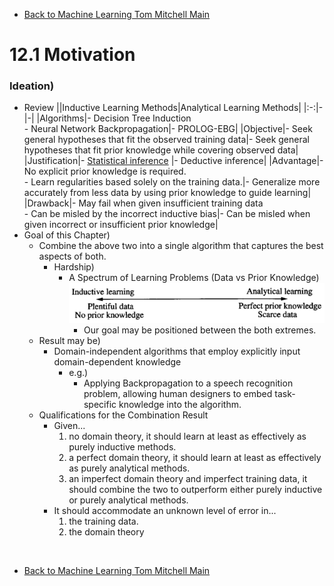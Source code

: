 * [Back to Machine Learning Tom Mitchell Main](../../main.md)

# 12.1 Motivation

### Ideation)
- Review
  ||Inductive Learning Methods|Analytical Learning Methods|
  |:-:|-|-|
  |Algorithms|- Decision Tree Induction <br>- Neural Network Backpropagation|- PROLOG-EBG|
  |Objective|- Seek general hypotheses that fit the observed training data|- Seek general hypotheses that fit prior knowledge while covering observed data|
  |Justification|- [Statistical inference](../../ch07/02/note.md#concept-key-questions) |- Deductive inference|
  |Advantage|- No explicit prior knowledge is required. <br> - Learn regularities based solely on the training data.|- Generalize more accurately from less data by using prior knowledge to guide learning|
  |Drawback|- May fail when given insufficient training data <br> - Can be misled by the incorrect inductive bias|- Can be misled when given incorrect or insufficient prior knowledge|
- Goal of this Chapter)
  - Combine the above two into a single algorithm that captures the best aspects of both.
    - Hardship)
      - A Spectrum of Learning Problems (Data vs Prior Knowledge)   
        ![](images/001.png)
        - Our goal may be positioned between the both extremes.
  - Result may be)
    - Domain-independent algorithms that employ explicitly input domain-dependent knowledge
      - e.g.)
        - Applying Backpropagation to a speech recognition problem, allowing human designers to embed task-specific knowledge into the algorithm.
  - Qualifications for the Combination Result
    - Given...
      1. no domain theory, it should learn at least as effectively as purely inductive methods.
      2. a perfect domain theory, it should learn at least as effectively as purely analytical methods.
      3. an imperfect domain theory and imperfect training data, it should combine the two to outperform either purely inductive or purely analytical methods.
    - It should accommodate an unknown level of error in...
      1. the training data.
      2. the domain theory













<br>

* [Back to Machine Learning Tom Mitchell Main](../../main.md)